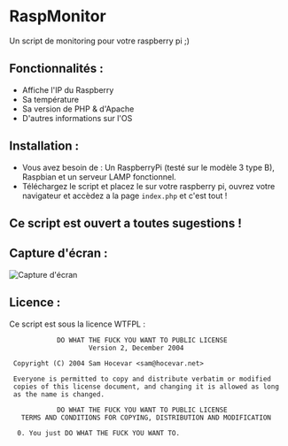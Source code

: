 # RaspMonitor
Un script de monitoring pour votre raspberry pi ;) 

## Fonctionnalités : 
- Affiche l'IP du Raspberry 
- Sa température 
- Sa version de PHP & d'Apache 
- D'autres informations sur l'OS 

## Installation : 
- Vous avez besoin de : Un RaspberryPi (testé sur le modèle 3 type B), Raspbian et un serveur LAMP fonctionnel.
- Téléchargez le script et placez le sur votre raspberry pi, ouvrez votre navigateur et accèdez a la page ``index.php`` et c'est tout !

## Ce script est ouvert a toutes sugestions ! 

## Capture d'écran : 
![Capture d'écran](http://i.imgur.com/JMVIV5X.png)

## Licence : 

Ce script est sous la licence WTFPL : 

````
            DO WHAT THE FUCK YOU WANT TO PUBLIC LICENSE
                    Version 2, December 2004

 Copyright (C) 2004 Sam Hocevar <sam@hocevar.net>

 Everyone is permitted to copy and distribute verbatim or modified
 copies of this license document, and changing it is allowed as long
 as the name is changed.

            DO WHAT THE FUCK YOU WANT TO PUBLIC LICENSE
   TERMS AND CONDITIONS FOR COPYING, DISTRIBUTION AND MODIFICATION

  0. You just DO WHAT THE FUCK YOU WANT TO.
````
